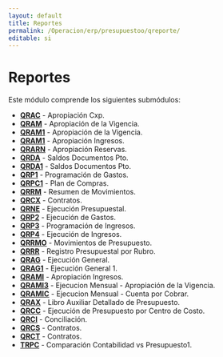 ```yaml
---
layout: default
title: Reportes
permalink: /Operacion/erp/presupuestoo/qreporte/
editable: si
---
```


# Reportes  

Este módulo comprende los siguientes submódulos:

* [**QRAC**](http://docs.oasiscom.com/Operacion/erp/presupuestoo/qreporte/qranc) - Apropiación Cxp.  
* [**QRAM**](http://docs.oasiscom.com/Operacion/erp/presupuestoo/qreporte/qram) - Apropiación de la Vigencia.  
* [**QRAM1**](http://docs.oasiscom.com/Operacion/erp/presupuestoo/qreporte/qram1) - Apropiación de la Vigencia.  
* [**QRAM1**](http://docs.oasiscom.com/Operacion/erp/presupuestoo/qreporte/qram1) - Apropiación Ingresos.  
* [**QRARN**](http://docs.oasiscom.com/Operacion/erp/presupuestoo/qreporte/qrarn) - Apropiación Reservas.  
* [**QRDA**](http://docs.oasiscom.com/Operacion/erp/presupuestoo/qreporte/qrda) - Saldos Documentos Pto.  
* [**QRDA1**](http://docs.oasiscom.com/Operacion/erp/presupuestoo/qreporte/qrda1) - Saldos Documentos Pto.  
* [**QRP1**](http://docs.oasiscom.com/Operacion/erp/presupuestoo/qreporte/qrp1) - Programación de Gastos.  
* [**QRPC1**](http://docs.oasiscom.com/Operacion/erp/presupuestoo/qreporte/qrpc1) - Plan de Compras.  
* [**QRRM**](http://docs.oasiscom.com/Operacion/erp/presupuestoo/qreporte/qrrm) - Resumen de Movimientos.  
* [**QRCX**](http://docs.oasiscom.com/Operacion/erp/presupuestoo/qreporte/qrcx) - Contratos.  
* [**QRNE**](http://docs.oasiscom.com/Operacion/erp/presupuestoo/qreporte/qrne) - Ejecución Presupuestal.  
* [**QRP2**](http://docs.oasiscom.com/Operacion/erp/presupuestoo/qreporte/qrp2) - Ejecución de Gastos.  
* [**QRP3**](http://docs.oasiscom.com/Operacion/erp/presupuestoo/qreporte/qrp3) - Programación de Ingresos.  
* [**QRP4**](http://docs.oasiscom.com/Operacion/erp/presupuestoo/qreporte/qrp4) - Ejecución de Ingresos.  
* [**QRRMO**](http://docs.oasiscom.com/Operacion/erp/presupuestoo/qreporte/qrrmo) - Movimientos de Presupuesto.  
* [**QRRR**](http://docs.oasiscom.com/Operacion/erp/presupuestoo/qreporte/qrrr) - Registro Presupuestal por Rubro.  
* [**QRAG**](http://docs.oasiscom.com/Operacion/erp/presupuestoo/qreporte/qrag) - Ejecución General.  
* [**QRAG1**](http://docs.oasiscom.com/Operacion/erp/presupuestoo/qreporte/qrag1) - Ejecución General 1.  
* [**QRAMI**](http://docs.oasiscom.com/Operacion/erp/presupuestoo/qreporte/qrami) - Apropiación Ingresos.  
* [**QRAMI3**](http://docs.oasiscom.com/Operacion/erp/presupuestoo/qreporte/qrami3) - Ejecucion Mensual - Apropiación de la Vigencia.  
* [**QRAMIC**](http://docs.oasiscom.com/Operacion/erp/presupuestoo/qreporte/qramic) - Ejecucion Mensual - Cuenta por Cobrar.  
* [**QRAX**](http://docs.oasiscom.com/Operacion/erp/presupuestoo/qreporte/qrax) - Libro Auxiliar Detallado de Presupuesto. 
* [**QRCC**](http://docs.oasiscom.com/Operacion/erp/presupuestoo/qreporte/qrcc) - Ejecución de Presupuesto por Centro de Costo.  
* [**QRCI**](http://docs.oasiscom.com/Operacion/erp/presupuestoo/qreporte/qrci) - Conciliación.  
* [**QRCS**](http://docs.oasiscom.com/Operacion/erp/presupuestoo/qreporte/qrcs) - Contratos.  
* [**QRCT**](http://docs.oasiscom.com/Operacion/erp/presupuestoo/qreporte/qrct) - Contratos.  
* [**TRPC**](http://docs.oasiscom.com/Operacion/erp/presupuestoo/qreporte/trpc) - Comparación Contabilidad vs Presupuesto1.  